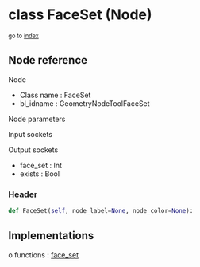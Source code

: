 # class FaceSet (Node)

<sub>go to [index](/docs/index.md)</sub>

## Node reference

Node
 - Class name : FaceSet
 - bl_idname : GeometryNodeToolFaceSet

Node parameters

Input sockets

Output sockets
 - face_set : Int
 - exists : Bool

### Header

``` python
def FaceSet(self, node_label=None, node_color=None):
```

## Implementations

o functions : [face_set](/docs/GeoNodes_classes/face_set.md)

